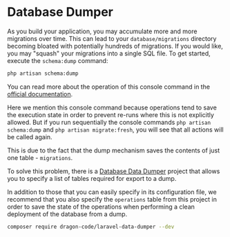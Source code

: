 # Database Dumper

As you build your application, you may accumulate more and more migrations over time.
This can lead to your `database/migrations` directory becoming bloated with potentially hundreds of migrations.
If you would like, you may "squash" your migrations into a single SQL file.
To get started, execute the `schema:dump` command:

```bash
php artisan schema:dump
```

You can read more about the operation of this console command in
the [official documentation](https://laravel.com/docs/11.x/migrations#squashing-migrations).

Here we mention this console command because operations tend to save the execution state in order to prevent re-runs
where this is not explicitly allowed.
But if you run sequentially the console commands `php artisan schema:dump` and `php artisan migrate:fresh`, you will see
that all actions will be called again.

This is due to the fact that the dump mechanism saves the contents of just one table - `migrations`.

To solve this problem, there is a [Database Data Dumper](https://github.com/TheDragonCode/laravel-data-dumper)
project that allows you to specify a list of tables required for export to a dump.

In addition to those that you can easily specify in its configuration file, we recommend that you also specify
the `operations` table from this project in order to save the state of the operations when performing a clean deployment
of the database from a dump.

```bash
composer require dragon-code/laravel-data-dumper --dev
```
